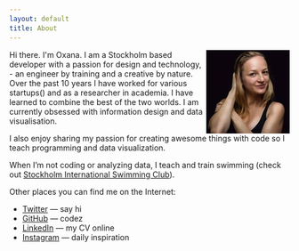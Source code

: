 ```yaml
---
layout: default
title: About
---
```


<img src="oxana.jpg" class="profile-picture" width="150" align="right" class="avatar">

Hi there. I'm Oxana. I am a Stockholm based developer with a passion for design and technology, - an engineer by training and a creative by nature. Over the past 10 years I have worked for various startups() and as a researcher in academia. I have learned to combine the best of the two worlds. I am currently obsessed with information design and data visualisation. 

I also enjoy sharing my passion for creating awesome things with code so I teach programming and data visualization. 

When I’m not coding or analyzing data, I teach and train swimming
(check out [Stockholm International Swimming Club](http://stockholmswimmingclub.se)).

Other places you can find me on the Internet:

- [Twitter](http://twitter.com/Merenlin) — say hi
- [GitHub](https://github.com/oxananu) — codez
- [LinkedIn](http://linkedin.com/) — my CV online
- [Instagram](https://www.instagram.com/oxana.nu) — daily inspiration

